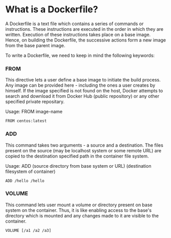 # What is a Dockerfile?
A Dockerfile is a text file which contains a series of commands or instructions. These instructions are executed in the order in which they are written.
Execution of these instructions takes place on a base image. Hence, on building the Dockerfile, the successive actions form a new image from the base parent image.

To write a Dockerfile, we need to keep in mind the following keywords:

### FROM
This directive lets a user define a base image to initiate the build process. Any image can be provided here - including the ones a user creates by himself.
If the image specified is not found on the host, Docker attempts to search and download it from Docker Hub (public repository) or any other specified private repositary.

Usage: FROM image-name
```
FROM centos:latest
```

### ADD
This command takes two arguments -  a source and a destination. The files present on the source (may be localhost system or some remote URL) are copied to the destination specified path in the container file system. 

Usage: ADD (source directory from base system or URL) (destination filesystem of container)

```
ADD /hello /hello
```

### VOLUME
This command lets user mount a volume or directory present on base system on the container. Thus, it is like enabling access to the base's directory which is mounted and any changes made to it are visible to the container.

```
VOLUME [/a1 /a2 /a3]
```
